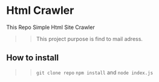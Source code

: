 # Html Crawler
This Repo Simple Html Site Crawler
>> This project purpose is find to mail adress.

## How to install
>> `git clone repo` 
>> `npm install` and `node index.js`
